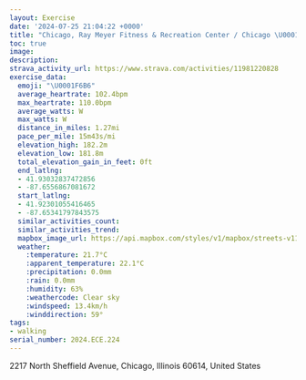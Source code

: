 ```yaml
---
layout: Exercise
date: '2024-07-25 21:04:22 +0000'
title: "Chicago, Ray Meyer Fitness & Recreation Center / Chicago \U0001F6B6"
toc: true
image:
description:
strava_activity_url: https://www.strava.com/activities/11981220828
exercise_data:
  emoji: "\U0001F6B6"
  average_heartrate: 102.4bpm
  max_heartrate: 110.0bpm
  average_watts: W
  max_watts: W
  distance_in_miles: 1.27mi
  pace_per_mile: 15m43s/mi
  elevation_high: 182.2m
  elevation_low: 181.8m
  total_elevation_gain_in_feet: 0ft
  end_latlng:
  - 41.93032837472856
  - -87.6556867081672
  start_latlng:
  - 41.92301055416465
  - -87.65341797843575
  similar_activities_count:
  similar_activities_trend:
  mapbox_image_url: https://api.mapbox.com/styles/v1/mapbox/streets-v11/static/path-5+787af2-1.0(us%7B~Fry~uOaA%40SAk%40Hu%40E%7DA%40sHNIFIPGFGPBAk%40h%40sB~C),pin-s-s+e5b22e(-87.65354,41.92587),pin-s-f+89ae00(-87.65491,41.92976)/auto/800x800?access_token=pk.eyJ1Ijoiam9zaGJlY2ttYW4iLCJhIjoiY205eWR2aDd1MWZ6djJrbXc4a3M0bWZleiJ9.XiG9OWkNcZk2QzjJbxLB4A
  weather:
    :temperature: 21.7°C
    :apparent_temperature: 22.1°C
    :precipitation: 0.0mm
    :rain: 0.0mm
    :humidity: 63%
    :weathercode: Clear sky
    :windspeed: 13.4km/h
    :winddirection: 59°
tags:
- walking
serial_number: 2024.ECE.224
---
```

2217 North Sheffield Avenue, Chicago, Illinois 60614, United States
